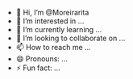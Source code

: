 - 👋 Hi, I’m @Moreirarita
- 👀 I’m interested in ...
- 🌱 I’m currently learning ...
- 💞️ I’m looking to collaborate on ...
- 📫 How to reach me ...
- 😄 Pronouns: ...
- ⚡ Fun fact: ...

<!---
Moreirarita/Moreirarita is a ✨ special ✨ repository because its `README.md` (this file) appears on your GitHub profile.
You can click the Preview link to take a look at your changes.
--->
